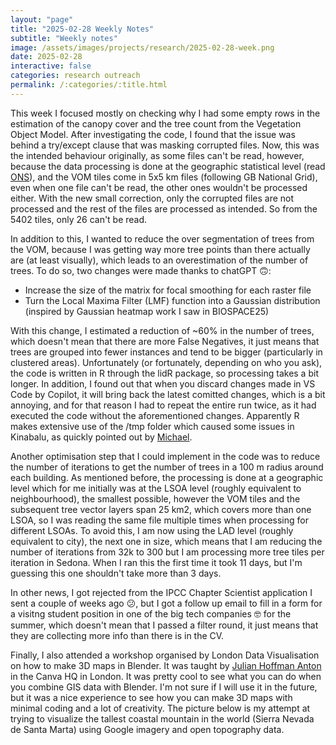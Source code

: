 ```yaml
---
layout: "page"
title: "2025-02-28 Weekly Notes"
subtitle: "Weekly notes"
image: /assets/images/projects/research/2025-02-28-week.png
date: 2025-02-28
interactive: false
categories: research outreach
permalink: /:categories/:title.html
---
```


This week I focused mostly on checking why I had some empty rows in the estimation of the canopy cover and the tree count from the Vegetation Object Model. After investigating the code, I found that the issue was behind a try/except clause that was masking corrupted files. Now, this was the intended behaviour originally, as some files can't be read, however, because the data processing is done at the geographic statistical level (read [ONS](https://www.ons.gov.uk/census/census2021dictionary/areatypedefinitions)), and the VOM tiles come in 5x5 km files (following GB National Grid), even when one file can't be read, the other ones wouldn't be processed either. With the new small correction, only the corrupted files are not processed and the rest of the files are processed as intended. So from the 5402 tiles, only 26 can't be read.

In addition to this, I wanted to reduce the over segmentation of trees from the VOM, because I was getting way more tree points than there actually are (at least visually), which leads to an overestimation of the number of trees. To do so, two changes were made thanks to chatGPT 🙃:

- Increase the size of the matrix for focal smoothing for each raster file
- Turn the Local Maxima Filter (LMF) function into a Gaussian distribution (inspired by Gaussian heatmap work I saw in BIOSPACE25)

With this change, I estimated a reduction of ~60% in the number of trees, which doesn't mean that there are more False Negatives, it just means that trees are grouped into fewer instances and tend to be bigger (particularly in clustered areas).
Unfortunately (or fortunately, depending on who you ask), the code is written in R through the lidR package, so processing takes a bit longer. In addition, I found out that when you discard changes made in VS Code by Copilot, it will bring back the latest comitted changes, which is a bit annoying, and for that reason I had to repeat the entire run twice, as it had executed the code without the aforementioned changes. Apparently R makes extensive use of the /tmp folder which caused some issues in Kinabalu, as quickly pointed out by [Michael](https://digitalflapjack.com/).

Another optimisation step that I could implement in the code was to reduce the number of iterations to get the number of trees in a 100 m radius around each building. As mentioned before, the processing is done at a geographic level which for me initially was at the LSOA level (roughly equivalent to neighbourhood), the smallest possible, however the VOM tiles and the subsequent tree vector layers span 25 km2, which covers more than one LSOA, so I was reading the same file multiple times when processing for different LSOAs. To avoid this, I am now using the LAD level (roughly equivalent to city), the next one in size, which means that I am reducing the number of iterations from 32k to 300 but I am processing more tree tiles per iteration in Sedona. When I ran this the first time it took 11 days, but I'm guessing this one shouldn't take more than 3 days.

In other news, I got rejected from the IPCC Chapter Scientist application I sent a couple of weeks ago 😕, but I got a follow up email to fill in a form for a visitng student position in one of the big tech companies 🤓 for the summer, which doesn't mean that I passed a filter round, it just means that they are collecting more info than there is in the CV.

Finally, I also attended a workshop organised by London Data Visualisation on how to make 3D maps in Blender. It was taught by [Julian Hoffman Anton](https://www.julian-hoffmann-anton.com/) in the Canva HQ in London. It was pretty cool to see what you can do when you combine GIS data with Blender. I'm not sure if I will use it in the future, but it was a nice experience to see how you can make 3D maps with minimal coding and a lot of creativity. The picture below is my attempt at trying to visualize the tallest coastal mountain in the world (Sierra Nevada de Santa Marta) using Google imagery and open topography data.